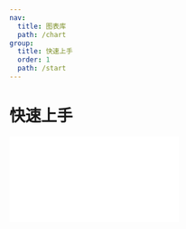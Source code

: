 ```yaml
---
nav:
  title: 图表库
  path: /chart
group:
  title: 快速上手
  order: 1
  path: /start
---
```


# 快速上手

<embed src="../readme.md"></embed>
